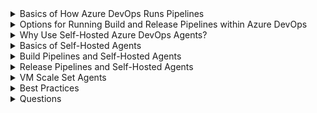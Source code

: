 <details>
        <summary>Basics of How Azure DevOps Runs Pipelines</summary>

# Basics of How Azure DevOps Runs Pipelines
        
1. You configure a **deployment group**
2. You configure a **deployment pool**
3. You configure an **agent pool** (Settings => Organization Settings => Pipelines)
4. You configure a pipeline to target a deployment group
5. The pipeline is executed / run
6. Azure DevOps creates a backend **job**
7. A new "compute resource" is spun up (VM, container, scale set)
8. The job reaches out to an **agent** installed on the "compute resource"
9. The agent runs the job
10. When the job completes, the "compute resource" is destroyed     

</details>

<details>
        <summary>Options for Running Build and Release Pipelines within Azure DevOps</summary>
# Options for Running Build and Release Pipelines within Azure DevOps

[Core documentation](https://learn.microsoft.com/en-us/azure/devops/pipelines/agents/agents?view=azure-devops&tabs=browser)

## Option 1: Use the [Microsoft Hosted agents](https://learn.microsoft.com/en-us/azure/devops/pipelines/agents/hosted?view=azure-devops&tabs=yaml)
- Free tier, Premium options
- The agent pool is called **Azure Pipelines** in the UI

## Option 2: TFS Server
- Not discussed here

## Option 3: Self-Hosted Agents
- [Windows agents docs](https://learn.microsoft.com/en-us/azure/devops/pipelines/agents/v2-windows?view=azure-devops)
- This is [what the Azure DevOps dev team uses](https://learn.microsoft.com/en-us/azure/devops/pipelines/agents/v2-windows?view=azure-devops#hardware-specs)
        - *...the **hosted agents code** using pipelines that utilize hosted agents*
        - *...the bulk of Azure DevOps code is built by 24 CPU VMs that each run 4 self-hosted agents*

## Option 4: Azure VM Scale Set Agents (a.k.a. Scale Set Agents)
- A type/form of self-hosted agents
- Auto-scale
- You define "minimum number of standby VMs" and "maximum number of total VMs" and ADO manages the rest

[How to configure the agent settings](https://learn.microsoft.com/en-us/azure/devops/pipelines/agents/agents?view=azure-devops&tabs=browser#configure-agent-capabilities)

</details>

<details>
        <summary>Why Use Self-Hosted Azure DevOps Agents?</summary>
        
# Why Use Self-Hosted Azure DevOps Agents?

The [Microsoft Hosted Agents](https://learn.microsoft.com/en-us/azure/devops/pipelines/agents/hosted?view=azure-devops&tabs=yaml) have limitations:
1. Limited hardware = limited runs + long build times (as of 2023-03, these VMs are auto-managed by Azure and are 2 CPU, 7GB of RAM)
2. Only 10GB of free space for artifacts and you cannot increase it
3. No private link or vnet integration or even VPN/ExpressRoute; these are shared VMs on a public cloud
4. Max of 10 parallel jobs / 6 hours each for free tier
5. No ability to write to a UNC file share
6. Integration with a vnet / private resource is near impossible
     - There is no Service Tag for Azure DevOps which means you have to identify the IP address range 
     - You must then whitelist inbound IP if you want to deploy code 
7. [Full list of limitations](https://learn.microsoft.com/en-us/azure/devops/pipelines/agents/hosted?view=azure-devops&tabs=yaml#capabilities-and-limitations)

### Scale Set Agents

The [documentation on VMSS agents](https://learn.microsoft.com/en-us/azure/devops/pipelines/agents/scale-set-agents?view=azure-devops):
- Self-hosted agents
- Use these when you need more memory, CPU, or IO than Microsoft hosted agents allow
- You need more agents than MSFT allows

</details>


<details>
        <summary>Basics of Self-Hosted Agents</summary>
        
# Basics of Self-Hosted Agents

## Networking
        
Azure DevOps self-hosted agents use a **pull** model: 
- *(To determine when/what to run,) communication is always initiated by the agent (to Azure DevOps)* ([source](https://learn.microsoft.com/en-us/azure/devops/pipelines/agents/agents?view=azure-devops&tabs=browser#communication-with-tfs))
- Uses port 443 outbound from the VM
- As a result, there is no need to whitelist inbound IPs or have a public IP on the VM/scale set
        
## Setup of the Agent
1. Create your agent pool in Azure DevOps organization settings
2. Create your VM/scale set
3. Register the agent 
    - You run the auto-generated code from inside Azure DevOps
    - This installs the agent and registers this VM to the agent pool
4. Once registered, the agent starts polling to see if there are any jobs in the queue
5. Once a job is available, the agent downloads the job
        
![General networking model](https://learn.microsoft.com/en-us/azure/devops/pipelines/agents/media/agent-connections-devops.png?view=azure-devops)        
        
</details>

<details>
        <summary>Build Pipelines and Self-Hosted Agents</summary>
        
# Build Pipelines and Self-Hosted Agents

        
</details>


<details>
        <summary>Release Pipelines and Self-Hosted Agents</summary>
        
# Release Pipelines and Self-Hosted Agents

        
</details>

<details>
        <summary>VM Scale Set Agents</summary>
        
# VM Scale Set Agents

The "type of agent pool" matters: 
1. It can allow you to dynamically create VMs if there are jobs in pool queue. When queue is empty all created machines are deleted. 

When you create VMSS, you can specify startup script that applies to each VM at startup. We use simple PowerShell script as we need to preinstall only simple dependencies but it could anything

# Steps to configure

### Azure:
1. Create and configure your VM
2. Deprovision and generalize the VM
3. Create a new custom VM image
4. Deploy a scale set that uses the image

### Azure DevOps:
1. Create a deployment group
2. Choose the "type of target" (Windows or Linux)
3. Windows => copy the auto-created Powershell script

</details>

<details>
        <summary>Best Practices</summary>
# Best Practices

## Self-Hosted Agents

1. Run 1 agent per VM ([source](https://learn.microsoft.com/en-us/azure/devops/pipelines/agents/agents?view=azure-devops&tabs=browser#install))
        
## Security
        
1. Have the identity that runs the agent be different from the identity that has permissions to connect the agent to the pool
    - In other words, if your personal account is "the account with permissions to connect the agent to the pool", do not run the agent using your personal account
    - Instead, set up a dedicated account just for the agent to run under

</details>

<details>
        <summary>Questions</summary>
# Questions
        
## Builds


        
## Releases
        

</details>        

